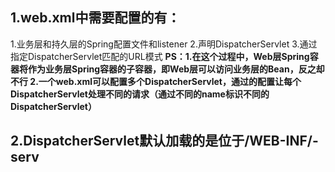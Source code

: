 ## 1.web.xml中需要配置的有：
1.业务层和持久层的Spring配置文件和listener
2.声明DispatcherServlet
3.通过<servlet-mapping>指定DispatcherServlet匹配的URL模式
**PS：1.在这个过程中，Web层Spring容器将作为业务层Spring容器的子容器，即Web层可以访问业务层的Bean，反之却不行
2.一个web.xml可以配置多个DispatcherServlet，通过<servlet-mapping>的配置让每个DispatcherServlet处理不同的请求（通过不同的name标识不同的DispatcherServlet）**
## 2.DispatcherServlet默认加载的是位于/WEB-INF/<servelt-Name>-serv